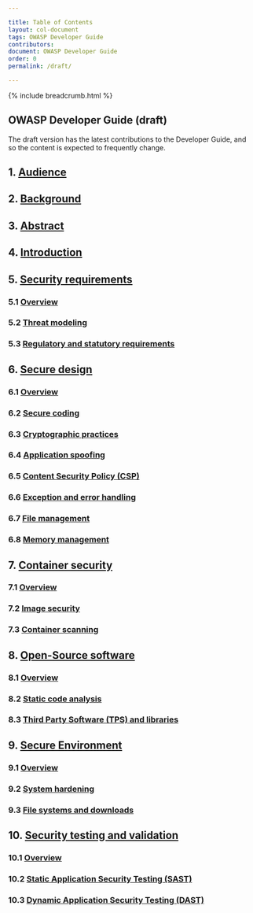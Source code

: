 ```yaml
---

title: Table of Contents
layout: col-document
tags: OWASP Developer Guide
contributors:
document: OWASP Developer Guide
order: 0
permalink: /draft/

---
```


{% include breadcrumb.html %}
## OWASP Developer Guide (draft)
The draft version has the latest contributions to the Developer Guide, and so the content is expected to frequently change.

## 1. [Audience](01-audience.md)

## 2. [Background](02-background.md)

## 3. [Abstract](03-abstract.md)

## 4. [Introduction](04-introduction.md)

## 5. [Security requirements](05-security-requirements/00-toc.md)
### 5.1 [Overview](05-security-requirements/01-security-requirements.md)
### 5.2 [Threat modeling](05-security-requirements/02-threat-modeling.md)
### 5.3 [Regulatory and statutory requirements](05-security-requirements/03-regulatory-statutory-requirements.md)

## 6. [Secure design](06-secure-design/00-toc.md)
### 6.1 [Overview](06-secure-design/01-secure-design.md)
### 6.2 [Secure coding](06-secure-design/02-secure-coding.md)
### 6.3 [Cryptographic practices](06-secure-design/03-cryptographic-practices.md)
### 6.4 [Application spoofing](06-secure-design/04-application-spoofing.md)
### 6.5 [Content Security Policy (CSP)](06-secure-design/05-content-security-policy.md)
### 6.6 [Exception and error handling](06-secure-design/06-exception-error-handling.md)
### 6.7 [File management](06-secure-design/07-file-management.md)
### 6.8 [Memory management](06-secure-design/08-memory-management.md)

## 7. [Container security](07-container-security/00-toc.md)
### 7.1 [Overview](07-container-security/01-container-security.md)
### 7.2 [Image security](07-container-security/02-image-security.md)
### 7.3 [Container scanning](07-container-security/03-container-scanning.md)

## 8. [Open-Source software](08-open-source-software/00-toc.md)
### 8.1 [Overview](08-open-source-software/01-open-source-software.md)
### 8.2 [Static code analysis](08-open-source-software/02-sca.md)
### 8.3 [Third Party Software (TPS) and libraries](08-open-source-software/03-tps.md)

## 9. [Secure Environment](09-secure-environment/00-toc.md)
### 9.1 [Overview](09-secure-environment/01-secure-environment.md)
### 9.2 [System hardening](09-secure-environment/02-system-hardening.md)
### 9.3 [File systems and downloads](09-secure-environment/03-files.md)

## 10. [Security testing and validation](10-security-testing-validation/00-toc.md)
### 10.1 [Overview](10-security-testing-validation/01-security-testing-validation.md)
### 10.2 [Static Application Security Testing (SAST)](10-security-testing-validation/02-sast.md)
### 10.3 [Dynamic Application Security Testing (DAST)](10-security-testing-validation/03-dast.md)
